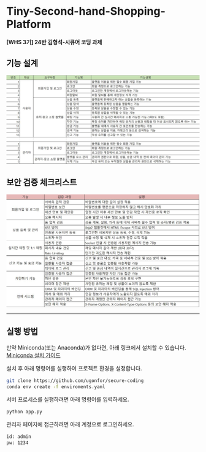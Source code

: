 # Tiny-Second-hand-Shopping-Platform  
**[WHS 3기] 24반 김형석-시큐어 코딩 과제**

## 기능 설계
![](img/1.JPG)

## 보안 검증 체크리스트
![](img/2.JPG)

---

## 실행 방법

만약 Miniconda(또는 Anaconda)가 없다면, 아래 링크에서 설치할 수 있습니다.  
[Miniconda 설치 가이드](https://docs.anaconda.com/free/miniconda/index.html)

설치 후 아래 명령어를 실행하여 프로젝트 환경을 설정합니다.

```bash
git clone https://github.com/ugonfor/secure-coding
conda env create -f enviroments.yaml
```


서버 프로세스를 실행하려면 아래 명령어를 입력하세요.

```bash
python app.py
```
관리자 페이지에 접근하려면 아래 계정으로 로그인하세요.

```
id: admin
pw: 1234
```
